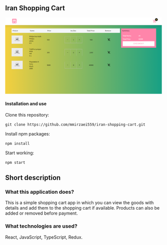 ## Iran Shopping Cart
![image](src/assets/app.png)

#### Installation and use

Clone this repository:

```
git clone https://github.com/mmirzaei559/iran-shopping-cart.git
```

Install npm packages:

```
npm install
```

Start working:

```
npm start
```

## Short description

### What this application does?

This is a simple shopping cart app in which you can view the goods with details and add them to the shopping cart if available. Products can also be added or removed before payment.

### What technologies are used?

React, JavaScript, TypeScript, Redux.
